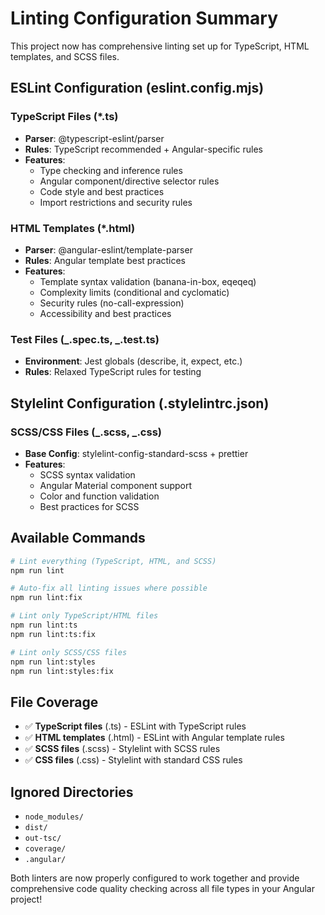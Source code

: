 # Linting Configuration Summary

This project now has comprehensive linting set up for TypeScript, HTML templates, and SCSS files.

## ESLint Configuration (eslint.config.mjs)

### TypeScript Files (\*.ts)

- **Parser**: @typescript-eslint/parser
- **Rules**: TypeScript recommended + Angular-specific rules
- **Features**:
  - Type checking and inference rules
  - Angular component/directive selector rules
  - Code style and best practices
  - Import restrictions and security rules

### HTML Templates (\*.html)

- **Parser**: @angular-eslint/template-parser
- **Rules**: Angular template best practices
- **Features**:
  - Template syntax validation (banana-in-box, eqeqeq)
  - Complexity limits (conditional and cyclomatic)
  - Security rules (no-call-expression)
  - Accessibility and best practices

### Test Files (_.spec.ts, _.test.ts)

- **Environment**: Jest globals (describe, it, expect, etc.)
- **Rules**: Relaxed TypeScript rules for testing

## Stylelint Configuration (.stylelintrc.json)

### SCSS/CSS Files (_.scss, _.css)

- **Base Config**: stylelint-config-standard-scss + prettier
- **Features**:
  - SCSS syntax validation
  - Angular Material component support
  - Color and function validation
  - Best practices for SCSS

## Available Commands

```bash
# Lint everything (TypeScript, HTML, and SCSS)
npm run lint

# Auto-fix all linting issues where possible
npm run lint:fix

# Lint only TypeScript/HTML files
npm run lint:ts
npm run lint:ts:fix

# Lint only SCSS/CSS files
npm run lint:styles
npm run lint:styles:fix
```

## File Coverage

- ✅ **TypeScript files** (.ts) - ESLint with TypeScript rules
- ✅ **HTML templates** (.html) - ESLint with Angular template rules
- ✅ **SCSS files** (.scss) - Stylelint with SCSS rules
- ✅ **CSS files** (.css) - Stylelint with standard CSS rules

## Ignored Directories

- `node_modules/`
- `dist/`
- `out-tsc/`
- `coverage/`
- `.angular/`

Both linters are now properly configured to work together and provide comprehensive code quality checking across all file types in your Angular project!
